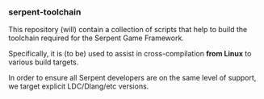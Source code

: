 ### serpent-toolchain

This repository (will) contain a collection of scripts that help to build
the toolchain required for the Serpent Game Framework.

Specifically, it is (to be) used to assist in cross-compilation **from Linux**
to various build targets.

In order to ensure all Serpent developers are on the same level of support,
we target explicit LDC/Dlang/etc versions.
